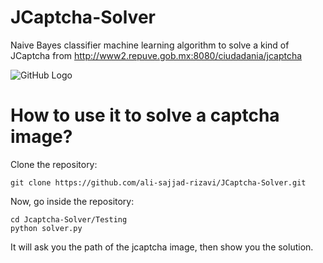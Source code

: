 # JCaptcha-Solver
Naive Bayes classifier machine learning algorithm to solve a kind of JCaptcha from http://www2.repuve.gob.mx:8080/ciudadania/jcaptcha

![GitHub Logo](http://www2.repuve.gob.mx:8080/ciudadania/jcaptcha)

# How to use it to solve a captcha image?
Clone the repository:

```
git clone https://github.com/ali-sajjad-rizavi/JCaptcha-Solver.git
```

Now, go inside the repository:

```
cd Jcaptcha-Solver/Testing
python solver.py
```

It will ask you the path of the jcaptcha image, then show you the solution.
